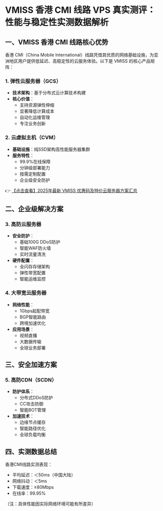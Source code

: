 # VMISS 香港 CMI 线路 VPS 真实测评：性能与稳定性实测数据解析

## 一、VMISS 香港 CMI 线路核心优势

香港 CMI（China Mobile International）线路凭借其优质的网络基础设施，为亚洲地区用户提供低延迟、高稳定性的云服务体验。以下是 VMISS 的核心产品矩阵：

### 1. 弹性云服务器（GCS）
- **技术架构**：基于分布式云计算技术构建
- **核心价值**：
  - 支持资源弹性伸缩
  - 显著降低计算成本
  - 自动化运维管理
  - 专注业务创新

### 2. 云虚拟主机（CVM）
- **基础设施**：纯SSD架构高性能服务器集群
- **服务特性**：
  - 99.9%在线保障
  - 分钟级部署能力
  - 按需定制配置
  - 企业级安全防护

👉 [【点击查看】2025年最新 VMISS 优惠码及特价云服务器方案汇总](https://bit.ly/Vmiss)

## 二、企业级解决方案

### 3. 高防云服务器
- **安全防护**：
  - 基础100G DDoS防护
  - 智能WAF防火墙
  - 实时流量清洗
- **硬件配置**：
  - 全闪存存储架构
  - 弹性带宽配置
  - 智能运维监控

### 4. 大带宽云服务器
- **网络性能**：
  - 1Gbps起配带宽
  - BGP智能路由
  - 跨境加速优化
- **应用场景**：
  - 视频直播
  - 大数据传输
  - 全球业务部署

## 三、安全加速方案

### 5. 高防CDN（SCDN）
- **防护体系**：
  - 分布式DDoS防护
  - CC攻击防御
  - 智能BOT管理
- **加速技术**：
  - 边缘节点缓存
  - 智能路径优化
  - 全球负载均衡

## 四、实测数据总结

香港CMI线路实测表现：
- 平均延迟：＜50ms（中国大陆）
- 网络抖动：＜5ms
- 下载速度：≥80Mbps
- 在线率：99.95%

（注：具体性能因实际网络环境可能有所差异）